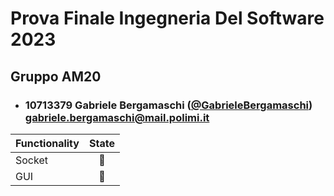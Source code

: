# Prova Finale Ingegneria Del Software 2023
## Gruppo AM20

- ### 10713379  Gabriele Bergamaschi ([@GabrieleBergamaschi](https://github.com/GabrieleBergamaschi)) <br>gabriele.bergamaschi@mail.polimi.it

| Functionality  |          State          |
|:---------------|:-----------------------:|
| Socket         | 🔴 |
| GUI            | 🔴 |
